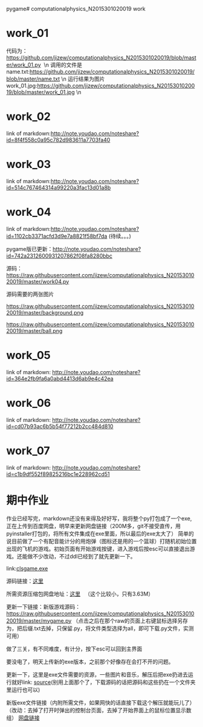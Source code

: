 
pygame# computationalphysics_N2015301020019
work
#  work_01
代码为：https://github.com/jizew/computationalphysics_N2015301020019/blob/master/work_01.py  \n
调用的文件是name.txt:https://github.com/jizew/computationalphysics_N2015301020019/blob/master/name.txt  \n
运行结果为图片work_01.jpg:https://github.com/jizew/computationalphysics_N2015301020019/blob/master/work_01.jpg \n
# work_02
link of markdown:http://note.youdao.com/noteshare?id=8f4f558c0a95c782d983611a7703fa40
# work_03
link of markdown:http://note.youdao.com/noteshare?id=514c767464314a99220a3fac13d01a8b
# work_04
link of markdown:http://note.youdao.com/noteshare?id=1102cb3371acfd3d9e7a8821f58bf7da (待续。。。)

pygame版已更新：http://note.youdao.com/noteshare?id=742a2312600931207862f08fa8280bbc

源码：https://raw.githubusercontent.com/jizew/computationalphysics_N2015301020019/master/work04.py

源码需要的两张图片

https://raw.githubusercontent.com/jizew/computationalphysics_N2015301020019/master/background.png

https://raw.githubusercontent.com/jizew/computationalphysics_N2015301020019/master/ball.png

# work_05
link of markdown: http://note.youdao.com/noteshare?id=364e2fb9fa6a0abd4413d6ab9e4c42ea

# work_06
link of markdown: http://note.youdao.com/noteshare?id=cd07b93ac6b5b54f77212b2cc484d810
# work_07
link of markdown: http://note.youdao.com/noteshare?id=c1b9df552f89825216bc1e228962cd51
# 期中作业
作业已经写完，markdown还没有来得及好好写，我将整个py打包成了一个exe,正在上传到百度网盘，明早来更新网盘链接（200M多，git不接受直传，用pyinstaller打包的，将所有文件集成在exe里面，所以最后的exe太大了）
简单的说目前做了一个有配音能计分的用炮弹（图标还是用的一个篮球）打随机初始位置出现的飞机的游戏。初始页面有开始游戏按键，进入游戏后按esc可以直接退出游戏。还能做不少改动，不过ddl已经到了就先更新一下。

link:[clsgame.exe](http://pan.baidu.com/s/1nvSj2Tb)

源码链接：[这里](https://raw.githubusercontent.com/jizew/computationalphysics_N2015301020019/master/mygame.py)

所需资源压缩包网盘地址：[这里](http://pan.baidu.com/s/1jIH0pq2)   （这个比较小，只有3.63M）

更新一下链接：新版游戏源码：https://raw.githubusercontent.com/jizew/computationalphysics_N2015301020019/master/mygame.py
（点击之后在那个raw的页面上右键鼠标选择另存为，把后缀.txt去掉，只保留.py，将文件类型选择为all，即可下载.py文件，实测可用）

做了三关，有不同难度，有计分，按下esc可以回到主界面

要没电了，明天上传新的exe版本，之前那个好像存在会打不开的问题。

更新一下，这里是exe文件需要的资源，一些图片和音乐，解压后把exe扔进去运行就好link: [source](http://pan.baidu.com/s/1bVD7Tc)(别用上面那个了，下载源码的话把源码和这些扔在一个文件夹里运行也可以)

新版exe文件链接（内附所需文件，如果网快的话直接下载这个解压就能玩儿了）（改动：去掉了打开时弹出的控制台页面，去掉了开始界面上的鼠标位置显示数组）
[网盘链接](http://pan.baidu.com/s/1bpfLaiz) 
